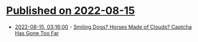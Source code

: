 # [Published on 2022-08-15](index.md)

* [2022-08-15, 03:16:00](https://soylentnews.org/article.pl?sid=22/08/13/1525249&from=rss) - [Smiling Dogs? Horses Made of Clouds? Captcha Has Gone Too Far](https://soylentnews.org/article.pl?sid=22/08/13/1525249&from=rss)
